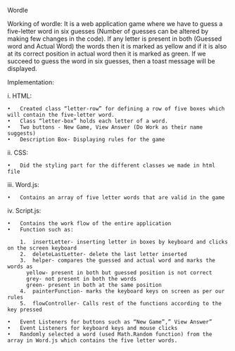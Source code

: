 Wordle

Working of wordle: 
  It is a web application game where we have to guess a five-letter word in six guesses (Number of guesses can be altered by making few changes in the code). If any letter is present in both (Guessed word and Actual Word) the words then it is marked as yellow and if it is also at its correct position in actual word then it is marked as green. If we succeed to guess the word in six guesses, then a toast message will be displayed.

Implementation:

  i.	HTML: 
  
    •	Created class “letter-row” for defining a row of five boxes which will contain the five-letter word.
    •	Class “letter-box” holds each letter of a word.
    •	Two buttons - New Game, View Answer (Do Work as their name suggests)
    •	Description Box- Displaying rules for the game

  ii.	CSS: 
  
    •	Did the styling part for the different classes we made in html file

  iii.	Word.js:
  
    •	Contains an array of five letter words that are valid in the game

  iv.	Script.js:
  
    •	Contains the work flow of the entire application
    •	Function such as:
    
        1.	insertLetter- inserting letter in boxes by keyboard and clicks on the screen keyboard
        2.	deleteLastLetter- delete the last letter inserted
        3.	helper- compares the guessed and actual word and marks the words as 
          yellow- present in both but guessed position is not correct 
          grey- not present in both the words
          green- present in both at the same position
        4.	painterFunction- marks the keyboard keys on screen as per our rules
        5.	flowController- Calls rest of the functions according to the key pressed
      
    •	Event Listeners for buttons such as “New Game”,” View Answer”
    •	Event Listeners for keyboard keys and mouse clicks
    •	Randomly selected a word (used Math.Random function) from the array in Word.js which contains the five letter words.





